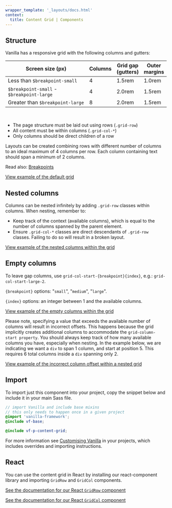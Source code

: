 ```yaml
---
wrapper_template: '_layouts/docs.html'
context:
  title: Content Grid | Components
---
```


## Structure

Vanilla has a responsive grid with the following columns and gutters:

<table>
  <thead>
    <tr>
      <th style="width: 50ch">Screen size (px)</th>
      <th>Columns</th>
      <th>Grid gap (gutters)</th>
      <th>Outer margins</th>
    </tr>
  </thead>
  <tbody>
    <tr>
      <td>Less than <code>$breakpoint-small</code></td>
      <td>4</td>
      <td>1.5rem</td>
      <td>1.0rem</td>
    </tr>
    <tr>
      <td><code>$breakpoint-small</code> - <code>$breakpoint-large</code></td>
      <td>4</td>
      <td>2.0rem</td>
      <td>1.5rem</td>
    </tr>
    <tr>
      <td>Greater than <code>$breakpoint-large</code></td>
      <td>8</td>
      <td>2.0rem</td>
      <td>1.5rem</td>
    </tr>
  </tbody>
</table>

<br>

- The page structure must be laid out using rows (`.grid-row`)
- All content must be within columns (`.grid-col-*`)
- Only columns should be direct children of a row

Layouts can be created combining rows with different number of columns to an ideal maximum of 4 columns per row. Each column containing text should span a minimum of 2 columns.

Read also: [Breakpoints](/docs/settings/breakpoint-settings)

<div class="embedded-example"><a href="/docs/examples/patterns/content-grid/default/" class="js-example">
    View example of the default grid
</a></div>

## Nested columns

Columns can be nested infinitely by adding `.grid-row` classes within columns. When nesting, remember to:

- Keep track of the context (available columns), which is equal to the number of columns spanned by the parent element.
- Ensure `.grid-col-*` classes are direct descendants of `.grid-row` classes. Failing to do so will result in a broken layout.

<div class="embedded-example"><a href="/docs/examples/patterns/content-grid/nested/" class="js-example">
    View example of the nested columns within the grid
</a></div>

## Empty columns

To leave gap columns, use `grid-col-start-{breakpoint}{index}`, e.g.: `grid-col-start-large-2`.

`{breakpoint}` options: "`small`", "`medium`", "`large`".

`{index}` options: an integer between 1 and the available columns.

<div class="embedded-example"><a href="/docs/examples/patterns/content-grid/empty-columns/" class="js-example">
    View example of the empty columns within the grid
</a></div>

Please note, specifying a value that exceeds the available number of columns will result in incorrect offsets. This happens because the grid implicitly creates additional columns to accommodate the `grid-column-start property`. You should always keep track of how many available columns you have, especially when nesting. In the example below, we are indicating we want a `div` to span 1 column, and start at position 5. This requires 6 total columns inside a `div` spanning only 2.

<div class="embedded-example"><a href="/docs/examples/patterns/content-grid/incorrect-empty-columns/" class="js-example">
View example of the incorrect column offset within a nested grid
</a></div>

## Import

To import just this component into your project, copy the snippet below and include it in your main Sass file.

```scss
// import Vanilla and include base mixins
// this only needs to happen once in a given project
@import 'vanilla-framework';
@include vf-base;

@include vf-p-content-grid;
```

For more information see [Customising Vanilla](/docs/customising-vanilla/) in your projects, which includes overrides and importing instructions.

## React

You can use the content grid in React by installing our react-component library and importing `GridRow` and `GridCol` components.

[See the documentation for our React `GridRow` component](https://canonical.github.io/react-components/?path=/docs/components-grid-row--docs)

[See the documentation for our React `GridCol` component](https://canonical.github.io/react-components/?path=/docs/components-grid-col--docs)
